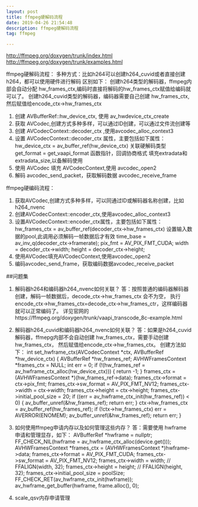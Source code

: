 ```yaml
---
layout: post
title: ffmpeg硬解码流程
date: 2019-04-26 21:54:48
description: ffmpeg硬解码流程
tag: ffmpeg

---
```

http://ffmpeg.org/doxygen/trunk/index.html
http://ffmpeg.org/doxygen/trunk/examples.html


ffmpeg硬解码流程：
多种方式：比如h264可以创建h264_cuvid或者直接创建h264，都可以使用硬件进行解码
区别如下：
创建h264类型的解码器，ffmpeg内部会自动分配 hw_frames_ctx,编码时直接将解码的hw_frames_ctx赋值给编码就可以了。
创建h264_cuvid类型的解码器，编码器需要自己创建 hw_frames_ctx,然后赋值给encode_ctx->hw_frames_ctx

1. 创建 AVBufferRef::hw_device_ctx, 使用 av_hwdevice_ctx_create
2. 获取 AVCodec,创建方式多种多样，可以通过ID创建，可以通过文件流创建等
3. 创建 AVCodecContext::decoder_ctx ,使用avcodec_alloc_context3
4. 设置 AVCodecContext::decoder_ctx 属性，主要包括如下属性：
hw_device_ctx = av_buffer_ref(hw_device_ctx) 关联硬解码类型
get_format = get_vaapi_format 函数指针，回调协商格式
填充extradata和extradata_size,以备解码使用
5. 使用 AVCodec 填充 AVCodecContext,使用 avcodec_open2
6. 解码 avcodec_send_packet，获取解码数据 avcodec_receive_frame

ffmpeg硬编码流程：

1. 获取AVCodec,创建方式多种多样，可以同通过ID或解码器名称创建，比如h264_nvenc
2. 创建AVCodecContext::encoder_ctx,使用avcodec_alloc_context3
3. 设置AVCodecContext::encoder_ctx属性，主要包括如下属性：
hw_frames_ctx = av_buffer_ref(decoder_ctx->hw_frames_ctx) 
设置输入数据的pool,此调用必须解码一帧数据后才有效
time_base = av_inv_q(decoder_ctx->framerate);
pix_fmt   = AV_PIX_FMT_CUDA;
width     = decoder_ctx->width;
height    = decoder_ctx->height;
4. 使用AVCodec填充AVCodecContext,使用avcodec_open2
5. 编码avcodec_send_frame，获取编码数据avcodec_receive_packet

##问题集
1. 解码器h264和编码器h264_nvenc如何关联？
答：按照普通的编码器解码器创建，解码一帧数据后，decode_ctx->hw_frames_ctx 会不为空，
执行encode_ctx->hw_frames_ctx=decode_ctx->hw_frames_ctr，这样编码器就可以正常编码了。
详见官网的https://ffmpeg.org/doxygen/trunk/vaapi_transcode_8c-example.html

2. 解码器h264_cuvid和编码器h264_nvenc如何关联？
答：如果是h264_cuvid解码器，ffmepg内部不会自动创建 hw_frames_ctx，需要手动创建 hw_frames_ctx，
然后赋值给encode_ctx->hw_frames_ctx。
创建方法如下：
    int set_hwframe_ctx(AVCodecContext *ctx, AVBufferRef *hw_device_ctx)
    {
        AVBufferRef *hw_frames_ref;
        AVHWFramesContext *frames_ctx = NULL;
        int err = 0;
        if (!(hw_frames_ref = av_hwframe_ctx_alloc(hw_device_ctx)))
        {
            return -1;
        }
        frames_ctx = (AVHWFramesContext *)(hw_frames_ref->data);
        frames_ctx->format = ctx->pix_fmt;
        frames_ctx->sw_format = AV_PIX_FMT_NV12;
        frames_ctx->width = ctx->width;
        frames_ctx->height = ctx->height;
        frames_ctx->initial_pool_size = 20;
        if ((err = av_hwframe_ctx_init(hw_frames_ref)) < 0)
        {
            av_buffer_unref(&hw_frames_ref);
            return err;
        }
        ctx->hw_frames_ctx = av_buffer_ref(hw_frames_ref);
        if (!ctx->hw_frames_ctx)
            err = AVERROR(ENOMEM);
        av_buffer_unref(&hw_frames_ref);
        return err;
    }

3. 如何使用ffmpeg申请内存以及如何管理这些内存？
答：需要使用 hwframe 申请和管理显存，如下：
AVBufferRef *hwframe = nullptr;
FF_CHECK_NIL(hwframe = av_hwframe_ctx_alloc(device.get()));
AVHWFramesContext *frames_ctx = (AVHWFramesContext *)hwframe->data;
frames_ctx->format = AV_PIX_FMT_CUDA;
frames_ctx->sw_format = AV_PIX_FMT_NV12;
frames_ctx->width = width;   // FFALIGN(width, 32);
frames_ctx->height = height; // FFALIGN(height, 32);
frames_ctx->initial_pool_size = poolSize;
FF_CHECK_RET(av_hwframe_ctx_init(hwframe));
av_hwframe_get_buffer(hwframe, frame.alloc(), 0);

4. scale_qsv内存申请管理

